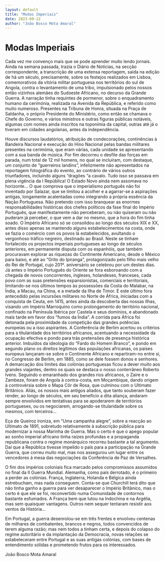 ```yaml
---
layout: default
title: "Modas Imperiais"
date: 2023-09-12
author: "João Bosco Mota Amaral"
---
```

# Modas Imperiais

Cada vez me convenço mais que se pode aprender muito lendo jornais. Ainda na semana passada, trazia o Diário de Notícias, na secção correspondente, a transcrição de uma extensa reportagem, saída na edição de há um século, precisamente, sobre os festejos realizados em Lisboa, comemorativos da vitória militar portuguesa nos territórios do sul de Angola, contra o levantamento de uma tribo, impulsionado pelos nossos então vizinhos alemães do Sudoeste Africano, no decurso da Grande Guerra. A narração tinha requintes de pormenor, sobre o enquadramento humano da cerimónia, realizada na Avenida da República, e referido como muito numeroso. Presentes na Tribuna de Honra, situada na Praça de Saldanha, o próprio Presidente do Ministério, como então se chamava o Chefe do Governo, e vários ministros e outras figuras públicas notáveis, algumas com nomes ainda inscritos na toponímia da capital, outras até já o tiveram em cidades angolanas, antes da independência.

Houve discursos laudatórios, atribuição de condecorações, continências à Bandeira Nacional e execução do Hino Nacional pelas bandas militares presentes na cerimónia, que eram várias, cada unidade se apresentando com a sua banda de música. Por fim decorreu o desfile das forças em parada, num total de 12 mil homens, no qual se incluíram, com destaque, um conjunto de “guerreiros landins”, infelizmente não apresentados na reportagem fotográfica do evento, ao contrário de vários outros triunfadores, incluindo alguns “dragões “a cavalo. Tudo isso se passava em plena vigência da I República! O Estado Novo ainda nem assomava no horizonte... O que comprova que o imperialismo português não foi inventado por Salazar, que se limitou a acolher e a agarrar-se a aspirações antigas, longamente acalentadas como integrando a própria essência da Nação Portuguesa. Não pretendo com isso branquear as enormes responsabilidades históricas dos chefes políticos da fase final do Império Português, que manifestamente não perceberam, ou não quiseram ou não puderam já perceber, o que vem a dar no mesmo, que a hora do fim tinha soado. O Império Africano só se consolidou ao longo dos séculos XIX e XX, antes disso apenas se mantendo alguns estabelecimentos na costa, onde se fazia o comércio com os povos lá estabelecidos, avultando o vergonhoso tráfico negreiro, destinado ao Brasil. Neste se tinham fortalecido os projectos imperiais portugueses ao longo de séculos anteriores, em permanente disputa com os espanhóis, que também procuravam explorar as riquezas do Continente Americano, desde o México para baixo, e até ao “Grito do Ipiranga”, protagonizado pelo filho mais velho do Rei de Portugal, cujo 201º. aniversário se celebrou por um destes dias. Já antes o Império Português do Oriente se fora esboroando com a chegada de novos concorrentes, ingleses, holandeses, franceses, cada povo com as suas pretensões expansionistas, comerciais e territoriais, limitando-se nos últimos tempos às possessões da Costa do Malabar, na Índia, a Macau, na China, e a metade da Ilha de Timor. E este último fora antecedido pelas incursões militares no Norte de África, iniciadas com a conquista de Ceuta, em 1415, antes ainda da descoberta das nossas Ilhas, visando um Império Marroquino como prolongamento do território nacional, confinado na Península Ibérica por Castela e seus domínios, e abandonado mais tarde em favor dos “fumos da Índia”. A corrida para África foi detonada pela proximidade da competição das grandes potências europeias ou a isso aspirantes. A Conferência de Berlim acertou os critérios para a titularidade dos territórios africanos, acentuando a necessidade da ocupação efectiva e pondo para trás pretensões de presença histórica anterior. Imbuídos da ideologia do “Fardo do Homem Branco”, e pondo em segundo plano os direitos legítimos das populações africanas, os países europeus lançaram-se sobre o Continente Africano e repartiram-no entre si, no Congresso de Berlim, em 1885, como se dele fossem donos e senhores. A demarcação dos limites das colónias portuguesas ficou a dever muito aos grandes viajantes, dentro os quais se destaca o nosso conterrâneo Roberto Ivens. Seguindo o emaranhado dos grandes rios africanos, o Zaire e o Zambeze, foram de Angola à contra-costa, em Moçambique, dando origem à controvérsia sobre o Mapa Côr de Rosa, que culminou com o Ultimato Britânico. Aliás, os nossos mais antigos aliados, que tanto souberam fazer render, ao longo de séculos, em seu benefício a dita aliança, andaram sempre envolvidos em tentativas para se apoderarem de territórios portugueses, ou os negociarem, arrogando-se titularidade sobre os mesmos, com terceiros...

Eça de Queiroz ironiza, em “Uma campanha alegre”, sobre a reacção ao Ultimato de 1891, sobretudo relativamente à subscrição pública para modernizar a nossa Marinha de Guerra. Mas o certo é que o apego popular ao sonho imperial africano tinha raízes profundas e a propaganda republicana contra o regime monárquico recorreu bastante a tal argumento. Daí que a República tivesse impelido o país para a participação na Grande Guerra, que correu muito mal, mas nos assegurou um lugar entre os vencedores á mesa das negociações da Conferência de Paz de Versalhes.

O fim dos impérios coloniais fica marcado pelos compromissos assumidos no final da II Guerra Mundial. Alemanha, como país derrotado, é o primeiro a perder as colónias. França, Inglaterra, Holanda e Bélgica ainda estrebucham, mas nada conseguem. Conta-se que Churchill terá dito que não tinha ganho a guerra para ver desaparecer o Império Britânico, mas o certo é que ele se foi, reconvertido numa Comunidade de contornos bastante esfumados. A França bem que lutou na Indochina e na Argélia, mas sem quaisquer vantagens. Outros nem sequer tentaram resistir aos ventos da História...

Em Portugal, a guerra desenrolou-se em três frentes e envolveu centenas de milhares de combatentes, brancos e negros, todos convencidos de terem alguma razão; mas nem todos a tinham certa, e depois do colapso do regime autoritário e da implantação da Democracia, novas relações se estabeleceram entre Portugal e as suas antigas colónias, com bases de entendimento sólidas e prometendo frutos para os interessados.

João Bosco Mota Amaral
